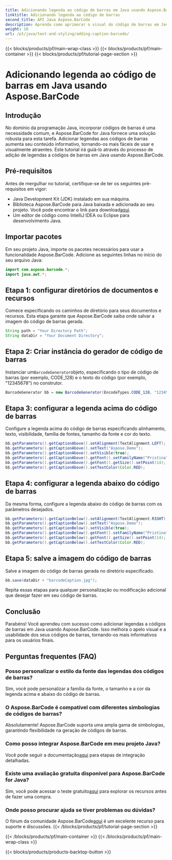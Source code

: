 ```yaml
---
title: Adicionando legenda ao código de barras em Java usando Aspose.BarCode
linktitle: Adicionando legenda ao código de barras
second_title: API Java Aspose.BarCode
description: Aprenda como aprimorar o visual do código de barras em Java com Aspose.BarCode. Adicione legendas sem esforço para melhorar a experiência do usuário.
weight: 10
url: /pt/java/text-and-styling/adding-caption-barcode/
---
```


{{< blocks/products/pf/main-wrap-class >}}
{{< blocks/products/pf/main-container >}}
{{< blocks/products/pf/tutorial-page-section >}}

# Adicionando legenda ao código de barras em Java usando Aspose.BarCode


## Introdução

No domínio da programação Java, incorporar códigos de barras é uma necessidade comum, e Aspose.BarCode for Java fornece uma solução robusta para esta tarefa. Adicionar legendas aos códigos de barras aumenta seu conteúdo informativo, tornando-os mais fáceis de usar e visualmente atraentes. Este tutorial irá guiá-lo através do processo de adição de legendas a códigos de barras em Java usando Aspose.BarCode.

## Pré-requisitos

Antes de mergulhar no tutorial, certifique-se de ter os seguintes pré-requisitos em vigor:

- Java Development Kit (JDK) instalado em sua máquina.
-  Biblioteca Aspose.BarCode para Java baixada e adicionada ao seu projeto. Você pode encontrar o link para download[aqui](https://releases.aspose.com/barcode/java/).
- Um editor de código como IntelliJ IDEA ou Eclipse para desenvolvimento Java.

## Importar pacotes

Em seu projeto Java, importe os pacotes necessários para usar a funcionalidade Aspose.BarCode. Adicione as seguintes linhas no início do seu arquivo Java:

```java
import com.aspose.barcode.*;
import java.awt.*;
```

## Etapa 1: configurar diretórios de documentos e recursos

Comece especificando os caminhos de diretório para seus documentos e recursos. Esta etapa garante que Aspose.BarCode saiba onde salvar a imagem do código de barras gerada. 

```java
String path = "Your Directory Path";
String dataDir = "Your Document Directory";
```

## Etapa 2: Criar instância do gerador de código de barras

 Instanciar um`BarcodeGenerator`objeto, especificando o tipo de código de barras (por exemplo, CODE_128) e o texto do código (por exemplo, "12345678") no construtor.

```java
BarcodeGenerator bb = new BarcodeGenerator(EncodeTypes.CODE_128, "12345678");
```

## Etapa 3: configurar a legenda acima do código de barras

Configure a legenda acima do código de barras especificando alinhamento, texto, visibilidade, família de fontes, tamanho da fonte e cor do texto.

```java
bb.getParameters().getCaptionAbove().setAlignment(TextAlignment.LEFT);
bb.getParameters().getCaptionAbove().setText("Aspose.Demo");
bb.getParameters().getCaptionAbove().setVisible(true);
bb.getParameters().getCaptionAbove().getFont().setFamilyName("Pristina");
bb.getParameters().getCaptionAbove().getFont().getSize().setPoint(14);
bb.getParameters().getCaptionAbove().setTextColor(Color.RED);
```

## Etapa 4: configurar a legenda abaixo do código de barras

Da mesma forma, configure a legenda abaixo do código de barras com os parâmetros desejados.

```java
bb.getParameters().getCaptionBelow().setAlignment(TextAlignment.RIGHT);
bb.getParameters().getCaptionBelow().setText("Aspose.Demo");
bb.getParameters().getCaptionBelow().setVisible(true);
bb.getParameters().getCaptionBelow().getFont().setFamilyName("Pristina");
bb.getParameters().getCaptionBelow().getFont().getSize().setPoint(14);
bb.getParameters().getCaptionBelow().setTextColor(Color.RED);
```

## Etapa 5: salve a imagem do código de barras

Salve a imagem do código de barras gerada no diretório especificado.

```java
bb.save(dataDir + "barcodeCaption.jpg");
```

Repita essas etapas para qualquer personalização ou modificação adicional que desejar fazer em seu código de barras.

## Conclusão

Parabéns! Você aprendeu com sucesso como adicionar legendas a códigos de barras em Java usando Aspose.BarCode. Isso melhora o apelo visual e a usabilidade dos seus códigos de barras, tornando-os mais informativos para os usuários finais.

## Perguntas frequentes (FAQ)

### Posso personalizar o estilo da fonte das legendas dos códigos de barras?
Sim, você pode personalizar a família da fonte, o tamanho e a cor da legenda acima e abaixo do código de barras.

### O Aspose.BarCode é compatível com diferentes simbologias de códigos de barras?
Absolutamente! Aspose.BarCode suporta uma ampla gama de simbologias, garantindo flexibilidade na geração de códigos de barras.

### Como posso integrar Aspose.BarCode em meu projeto Java?
 Você pode seguir a documentação[aqui](https://reference.aspose.com/barcode/java/) para etapas de integração detalhadas.

### Existe uma avaliação gratuita disponível para Aspose.BarCode for Java?
 Sim, você pode acessar o teste gratuito[aqui](https://releases.aspose.com/) para explorar os recursos antes de fazer uma compra.

### Onde posso procurar ajuda se tiver problemas ou dúvidas?
 O fórum da comunidade Aspose.BarCode[aqui](https://forum.aspose.com/c/barcode/13) é um excelente recurso para suporte e discussões.
{{< /blocks/products/pf/tutorial-page-section >}}

{{< /blocks/products/pf/main-container >}}
{{< /blocks/products/pf/main-wrap-class >}}

{{< blocks/products/products-backtop-button >}}
